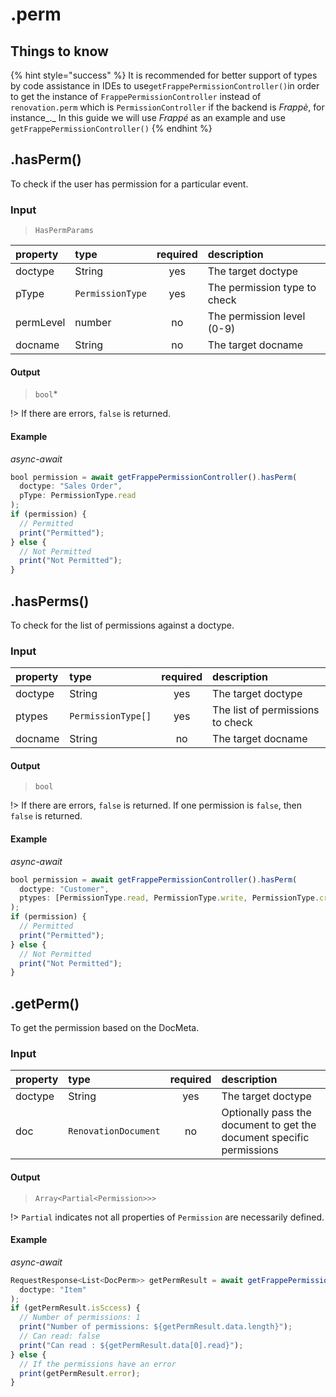 # .perm

## Things to know

{% hint style="success" %}
It is recommended for better support of types by code assistance in IDEs to use`getFrappePermissionController()`in order to get the instance of `FrappePermissionController` instead of `renovation.perm` which is `PermissionController` if the backend is _Frappè_, for instance_._ In this guide we will use _Frappé_ as an example and use `getFrappePermissionController()`
{% endhint %}

## .hasPerm\(\)

To check if the user has permission for a particular event.

### Input

> `HasPermParams`

| property | type | required | description |
| :--- | :--- | :---: | :--- |
| doctype | String | yes | The target doctype |
| pType | `PermissionType` | yes | The permission type to check |
| permLevel | number | no | The permission level \(0-9\) |
| docname | String | no | The target docname |

#### Output

> `bool`\*

!&gt; If there are errors, `false` is returned.

#### Example

_async-await_

```javascript
bool permission = await getFrappePermissionController().hasPerm(
  doctype: "Sales Order",
  pType: PermissionType.read
);
if (permission) {
  // Permitted
  print("Permitted");
} else {
  // Not Permitted
  print("Not Permitted");
}
```

## .hasPerms\(\)

To check for the list of permissions against a doctype.

### Input

| property | type | required | description |
| :--- | :--- | :---: | :--- |
| doctype | String | yes | The target doctype |
| ptypes | `PermissionType[]` | yes | The list of permissions to check |
| docname | String | no | The target docname |

#### Output

> `bool`

!&gt; If there are errors, `false` is returned. If one permission is `false`, then `false` is returned.

#### Example

_async-await_

```javascript
bool permission = await getFrappePermissionController().hasPerm(
  doctype: "Customer",
  ptypes: [PermissionType.read, PermissionType.write, PermissionType.create]
);
if (permission) {
  // Permitted
  print("Permitted");
} else {
  // Not Permitted
  print("Not Permitted");
}
```

## .getPerm\(\)

To get the permission based on the DocMeta.

### Input

| property | type | required | description |
| :--- | :--- | :---: | :--- |
| doctype | String | yes | The target doctype |
| doc | `RenovationDocument` | no | Optionally pass the document to get the document specific permissions |

#### Output

> `Array<Partial<Permission>>>`

!&gt; `Partial` indicates not all properties of `Permission` are necessarily defined.

#### Example

_async-await_

```javascript
RequestResponse<List<DocPerm>> getPermResult = await getFrappePermissionController().getPerm(
  doctype: "Item"
);
if (getPermResult.isSccess) {
  // Number of permissions: 1
  print("Number of permissions: ${getPermResult.data.length}");
  // Can read: false
  print("Can read : ${getPermResult.data[0].read}");
} else {
  // If the permissions have an error
  print(getPermResult.error);
}
```

